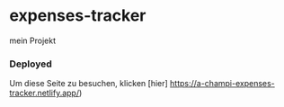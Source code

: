# expenses-tracker
mein Projekt
### Deployed
Um diese Seite zu besuchen, klicken [hier] https://a-champi-expenses-tracker.netlify.app/)

